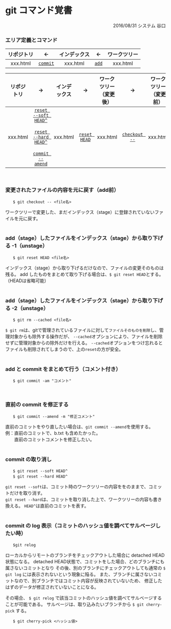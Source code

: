 <link href="style.css" rel="stylesheet"></link>

# git コマンド覚書

<div style="text-align: right">2016/08/31 システム 谷口</div>


### エリア定義とコマンド
|リポジトリ|←|インデックス|←|ワークツリー|
|:--:|:--:|:--:|:--:|:--:|
|xxx.html|[`commit`](#commit)|xxx.html|[`add`](#commit)|xxx.html|


|リポジトリ|→|インデックス|→|ワークツリー<br />（変更後）|→|ワークツリー<br />（変更前）|
|:--:|:--:|:--:|:--:|:--:|:--:|:--:|
|xxx.html|[`reset --soft HEAD^`](#softhard)<br /><br />[`reset --hard HEAD^`](#softhard)<br /><br />[`commit --amend`](#amend)|xxx.html|[`reset HEAD`](#reset)|xxx.html|[`checkout --`](#checkout)|xxx.html|

<br />

### <a name="checkout">変更されたファイルの内容を元に戻す（add前）
```
　　$ git checkout -- <file名>
```
ワークツリーで変更した、まだインデックス（stage）に登録されていないファイルを元に戻す。
<br />
<br />

### <a name="reset">add（stage）したファイルをインデックス（stage）から取り下げる -1（unstage）
```
　　$ git reset HEAD <file名>
```
インデックス（stage）から取り下げるだけなので、ファイルの変更そのものは残る。
add したものをまとめて取り下げる場合は、`$ git reset HEAD`とする。（HEADは省略可能）
<br />
<br />

### add（stage）したファイルをインデックス（stage）から取り下げる -2（unstage）
```
　　$ git rm --cached <file名>
```


`$ git rm`は、gitで管理されているファイルに対して`ファイルそのものを削除`し、管理対象からも除外する操作だが、
`--cached`オプションにより、ファイルを削除せずに管理対象からの除外だけを行える。
`--cached`オプションをつけ忘れるとファイルも削除されてしまうので、上の`reset`の方が安全。
<br />
<br />

### <a name="commit">add と commit をまとめて行う（コメント付き）
```
　　$ git commit -am "コメント"
```
<br />

### <a name="amend">直前の commit を修正する
```
　　$ git commit --amend -m "修正コメント"
```
直前のコミットをやり直したい場合は、`git commit --amend`を使用する。<br />
例：直前のコミットで、b.txt も含めたかった。<br />
　　直前のコミットコメントを修正したい。
<br />
<br />

### <a name="softhard">commit の取り消し
```
　　$ git reset --soft HEAD^
　　$ git reset --hard HEAD^
```

`git reset --soft`は、コミット時のワークツリーの内容ををのままで、コミットだけを取り消す。<br />
`git reset --hard`は、コミットを取り消した上で、ワークツリーの内容も書き換える。
`HEAD^`は直前のコミットを表す。
<br />
<br />

### commit の log 表示（コミットのハッシュ値を調べてサルベージしたい時）
```
　　$git relog
```
ローカルからリモートのブランチをチェックアウトした場合に detached HEAD状態になる。
detached HEAD状態で、コミットをした場合、どのブランチにも属さないコミットとなり
その後、別のブランチにチェックアウトしても通常の `$ git log` には表示されないという現象に陥る。
また、ブランチに属さないコミットなので、別ブランチではコミット内容が反映されていないため、
修正したはずのデータが修正されていないことになる。

その場合、 `$ git relog` で該当コミットのハッシュ値を調べてサルベージすることが可能である。
サルベージは、取り込みたいブランチから `$ git cherry-pick` する。

```
　　$ git cherry-pick <ハッシュ値>
```
<br />
